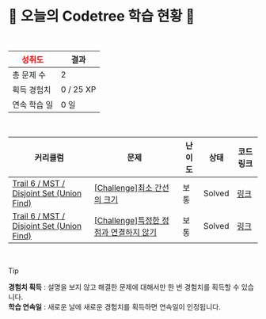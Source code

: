 # 🌲 오늘의 Codetree 학습 현황 🌲

<br />

| <span style="color:red;display:block;text-align:center;"> **성취도**</span> | 결과 |
|---|---|
| 총 문제 수 | 2 |
| 획득 경험치 | 0 / 25 XP |
| 연속 학습 일 | 0 일 |

<br />

|커리큘럼|문제|난이도|상태|코드 링크|
|---|---|---|---|---|
|[Trail 6 / MST / Disjoint Set (Union Find)](https://www.codetree.ai/trail-info/intermediate-high/)|[[Challenge]최소 간선의 크기](https://www.codetree.ai/trails/complete/curated-cards/challenge-minimum-edge-size/)|보통|Solved|[링크](https://github.com/JustHoIt/codetree-TILs/blob/main/250118/%EC%B5%9C%EC%86%8C%20%EA%B0%84%EC%84%A0%EC%9D%98%20%ED%81%AC%EA%B8%B0/minimum-edge-size.java)|
|[Trail 6 / MST / Disjoint Set (Union Find)](https://www.codetree.ai/trail-info/intermediate-high/)|[[Challenge]특정한 정점과 연결하지 않기](https://www.codetree.ai/trails/complete/curated-cards/challenge-do-not-connect-with-a-specific-node/)|보통|Solved|[링크](https://github.com/JustHoIt/codetree-TILs/blob/main/250118/%ED%8A%B9%EC%A0%95%ED%95%9C%20%EC%A0%95%EC%A0%90%EA%B3%BC%20%EC%97%B0%EA%B2%B0%ED%95%98%EC%A7%80%20%EC%95%8A%EA%B8%B0/do-not-connect-with-a-specific-node.java)|


<br />

> [!TIP]
> **경험치 획득** : 설명을 보지 않고 해결한 문제에 대해서만 한 번 경험치를 획득할 수 있습니다.  
> **학습 연속일** : 새로운 날에 새로운 경험치를 획득하면 연속일이 인정됩니다.


